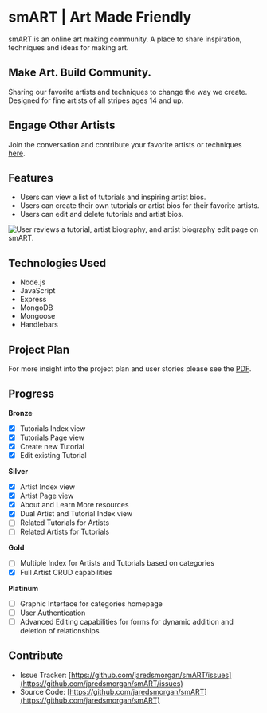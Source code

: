 # smART | Art Made Friendly

smART is an online art making community. A place to share inspiration, techniques and ideas for making art.

## Make Art. Build Community.

Sharing our favorite artists and techniques to change the way we create. Designed for fine artists of all stripes ages 14 and up.

## Engage Other Artists

Join the conversation and contribute your favorite artists or techniques [here](URL).

## Features

- Users can view a list of tutorials and inspiring artist bios.
- Users can create their own tutorials or artist bios for their favorite artists.
- Users can edit and delete tutorials and artist bios.

![User reviews a tutorial, artist biography, and artist biography edit page on smART.](smART_gifted.gif)

## Technologies Used

- Node.js
- JavaScript
- Express
- MongoDB
- Mongoose
- Handlebars

## Project Plan

For more insight into the project plan and user stories please see the [PDF](smART-proj-plan.pdf).

## Progress

**Bronze**

- [x] Tutorials Index view
- [x] Tutorials Page view
- [x] Create new Tutorial
- [x] Edit existing Tutorial

**Silver**

- [x] Artist Index view
- [x] Artist Page view
- [x] About and Learn More resources
- [x] Dual Artist and Tutorial Index view
- [ ] Related Tutorials for Artists
- [ ] Related Artists for Tutorials

**Gold**

- [ ] Multiple Index for Artists and Tutorials based on categories
- [x] Full Artist CRUD capabilities

**Platinum**

- [ ] Graphic Interface for categories homepage
- [ ] User Authentication
- [ ] Advanced Editing capabilities for forms for dynamic addition and deletion of relationships

## Contribute

- Issue Tracker: [https://github.com/jaredsmorgan/smART/issues](https://github.com/jaredsmorgan/smART/issues)
- Source Code: [https://github.com/jaredsmorgan/smART](https://github.com/jaredsmorgan/smART)
